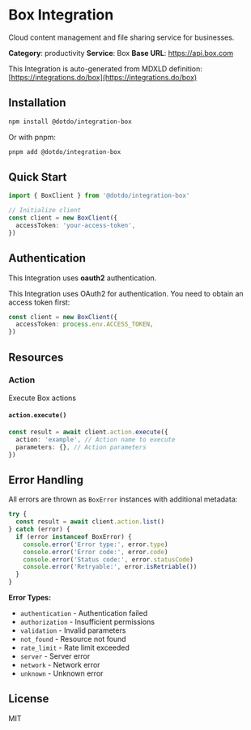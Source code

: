 # Box Integration

Cloud content management and file sharing service for businesses.

**Category**: productivity
**Service**: Box
**Base URL**: https://api.box.com

This Integration is auto-generated from MDXLD definition: [https://integrations.do/box](https://integrations.do/box)

## Installation

```bash
npm install @dotdo/integration-box
```

Or with pnpm:

```bash
pnpm add @dotdo/integration-box
```

## Quick Start

```typescript
import { BoxClient } from '@dotdo/integration-box'

// Initialize client
const client = new BoxClient({
  accessToken: 'your-access-token',
})
```

## Authentication

This Integration uses **oauth2** authentication.

This Integration uses OAuth2 for authentication. You need to obtain an access token first:

```typescript
const client = new BoxClient({
  accessToken: process.env.ACCESS_TOKEN,
})
```

## Resources

### Action

Execute Box actions

#### `action.execute()`

```typescript
const result = await client.action.execute({
  action: 'example', // Action name to execute
  parameters: {}, // Action parameters
})
```

## Error Handling

All errors are thrown as `BoxError` instances with additional metadata:

```typescript
try {
  const result = await client.action.list()
} catch (error) {
  if (error instanceof BoxError) {
    console.error('Error type:', error.type)
    console.error('Error code:', error.code)
    console.error('Status code:', error.statusCode)
    console.error('Retryable:', error.isRetriable())
  }
}
```

**Error Types:**

- `authentication` - Authentication failed
- `authorization` - Insufficient permissions
- `validation` - Invalid parameters
- `not_found` - Resource not found
- `rate_limit` - Rate limit exceeded
- `server` - Server error
- `network` - Network error
- `unknown` - Unknown error

## License

MIT
